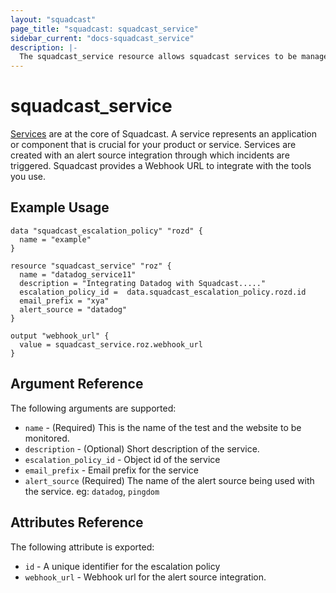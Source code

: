```yaml
---
layout: "squadcast"
page_title: "squadcast: squadcast_service"
sidebar_current: "docs-squadcast_service"
description: |-
  The squadcast_service resource allows squadcast services to be managed by Terraform.
---
```


# squadcast\_service

[Services](https://support.squadcast.com/docs/adding-a-service-1) are at the core of Squadcast. A service represents an application or component that is crucial for your product or service. Services are created with an alert source integration through which incidents are triggered. Squadcast provides a Webhook URL to integrate with the tools you use.

## Example Usage

```hcl
data "squadcast_escalation_policy" "rozd" {
  name = "example"
}

resource "squadcast_service" "roz" {
  name = "datadog_service11"
  description = "Integrating Datadog with Squadcast....."
  escalation_policy_id =  data.squadcast_escalation_policy.rozd.id  
  email_prefix = "xya"
  alert_source = "datadog"
}

output "webhook_url" {
  value = squadcast_service.roz.webhook_url
}
```

## Argument Reference

The following arguments are supported:

* `name` - (Required) This is the name of the test and the website to be monitored.
* `description` - (Optional) Short description of the service.
* `escalation_policy_id` - Object id of the service
* `email_prefix` - Email prefix for the service 
* `alert_source` (Required) The name of the alert source being used with the service. eg: `datadog`, `pingdom`

## Attributes Reference

The following attribute is exported:

* `id` - A unique identifier for the escalation policy
* `webhook_url` - Webhook url for the alert source integration.
